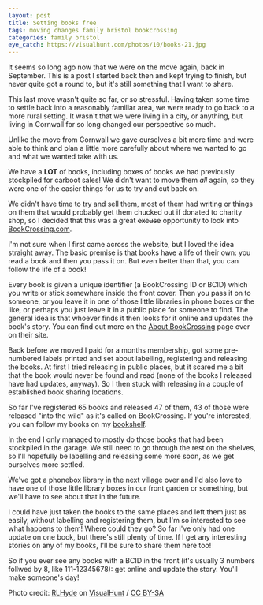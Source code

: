 ```yaml
---
layout: post
title: Setting books free
tags: moving changes family bristol bookcrossing
categories: family bristol
eye_catch: https://visualhunt.com/photos/10/books-21.jpg
---
```


It seems so long ago now that we were on the move again, back in September. This is a post I started back then and kept trying to finish, but never quite got a round to, but it's still something that I want to share.

This last move wasn't quite so far, or so stressful. Having taken some time to settle back into a reasonably familiar area, we were ready to go back to a more rural setting. It wasn't that we were living in a city, or anything, but living in Cornwall for so long changed our perspective so much.

Unlike the move from Cornwall we gave ourselves a bit more time and were able to think and plan a little more carefully about where we wanted to go and what we wanted take with us.

<!--more-->

We have a **LOT** of books, including boxes of books we had previously stockpiled for carboot sales! We didn't want to move them _all_ again, so they were one of the easier things for us to try and cut back on.

We didn't have time to try and sell them, most of them had writing or things on them that would probably get them chucked out if donated to charity shop, so I decided that this was a great ~~excuse~~ opportunity to look into [BookCrossing.com](BookCrossing.com).

I'm not sure when I first came across the website, but I loved the idea straight away. The basic premise is that books have a life of their own: you read a book and then you pass it on. But even better than that, you can follow the life of a book!

Every book is given a unique identifier (a BookCrossing ID or BCID) which you write or stick somewhere inside the front cover. Then you pass it on to someone, or you leave it in one of those little libraries in phone boxes or the like, or perhaps you just leave it in a public place for someone to find. The general idea is that whoever finds it then looks for it online and updates the book's story. You can find out more on the [About BookCrossing](https://www.bookcrossing.com/about) page over on their site.

Back before we moved I paid for a months membership, got some pre-numbered labels printed and set about labelling, registering and releasing the books. At first I tried releasing in public places, but it scared me a bit that the book would never be found and read (none of the books I released have had updates, anyway). So I then stuck with releasing in a couple of established book sharing locations.

So far I've registered 65 books and released 47 of them, 43 of those were released "into the wild" as it's called on BookCrossing. If you're interested, you can follow my books on my [bookshelf](https://www.bookcrossing.com/mybookshelf/CyberneticDave/all).

In the end I only managed to mostly do those books that had been stockpiled in the garage. We still need to go through the rest on the shelves, so I'll hopefully be labelling and releasing some more soon, as we get ourselves more settled.

We've got a phonebox library in the next village over and I'd also love to have one of those little library boxes in our front garden or something, but we'll have to see about that in the future.

I could have just taken the books to the same places and left them just as easily, without labelling and registering them, but I'm so interested to see what happens to them! Where could they go? So far I've only had one update on one book, but there's still plenty of time. If I get any interesting stories on any of my books, I'll be sure to share them here too!

So if you ever see any books with a BCID in the front (it's usually 3 numbers follwed by 8, like 111-12345678): get online and update the story. You'll make someone's day!

Photo credit: [RLHyde](https://visualhunt.com/author/bd99e4) on [VisualHunt](https://visualhunt.com/re/dcdbe1) / [CC BY-SA](http://creativecommons.org/licenses/by-sa/2.0/)